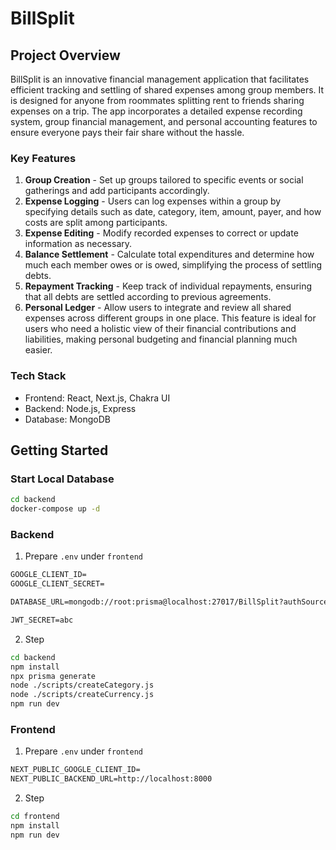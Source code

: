 # BillSplit

## Project Overview

BillSplit is an innovative financial management application that facilitates efficient tracking and settling of shared expenses among group members. It is designed for anyone from roommates splitting rent to friends sharing expenses on a trip. The app incorporates a detailed expense recording system, group financial management, and personal accounting features to ensure everyone pays their fair share without the hassle.

### Key Features

1. **Group Creation** - Set up groups tailored to specific events or social gatherings and add participants accordingly.
2. **Expense Logging** - Users can log expenses within a group by specifying details such as date, category, item, amount, payer, and how costs are split among participants.
3. **Expense Editing** - Modify recorded expenses to correct or update information as necessary.
4. **Balance Settlement** - Calculate total expenditures and determine how much each member owes or is owed, simplifying the process of settling debts.
5. **Repayment Tracking** - Keep track of individual repayments, ensuring that all debts are settled according to previous agreements.
6. **Personal Ledger** - Allow users to integrate and review all shared expenses across different groups in one place. This feature is ideal for users who need a holistic view of their financial contributions and liabilities, making personal budgeting and financial planning much easier.



### Tech Stack

- Frontend: React, Next.js, Chakra UI
- Backend: Node.js, Express
- Database: MongoDB

## Getting Started

### Start Local Database

```sh
cd backend
docker-compose up -d
```


### Backend

1. Prepare `.env` under `frontend`

```txt
GOOGLE_CLIENT_ID=
GOOGLE_CLIENT_SECRET=

DATABASE_URL=mongodb://root:prisma@localhost:27017/BillSplit?authSource=admin

JWT_SECRET=abc
```

2. Step

```sh
cd backend
npm install
npx prisma generate
node ./scripts/createCategory.js
node ./scripts/createCurrency.js
npm run dev
```

### Frontend

1. Prepare `.env` under `frontend`

```txt
NEXT_PUBLIC_GOOGLE_CLIENT_ID=
NEXT_PUBLIC_BACKEND_URL=http://localhost:8000
```

2. Step

```sh
cd frontend
npm install
npm run dev
```
